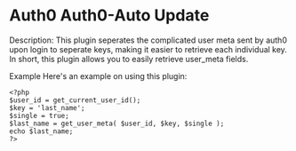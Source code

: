 # Auth0 Auth0-Auto Update
Description: This plugin seperates the complicated user meta sent by auth0 upon login to seperate keys, making it easier to retrieve each individual key. In short, this plugin allows you to easily retrieve user_meta fields.

Example
Here's an example on using this plugin:
```
<?php
$user_id = get_current_user_id();
$key = 'last_name';
$single = true;
$last_name = get_user_meta( $user_id, $key, $single );
echo $last_name;
?>
```
